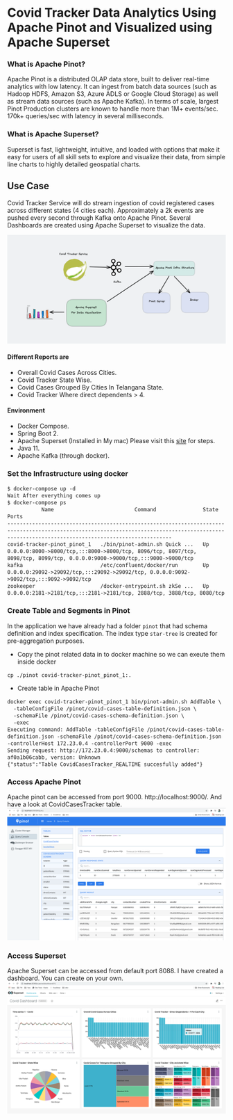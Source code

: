 # Covid Tracker Data Analytics Using Apache Pinot and Visualized using Apache Superset

### What is Apache Pinot?
Apache Pinot is a distributed OLAP data store, built to deliver real-time analytics with low latency. It can ingest from batch data sources (such as Hadoop HDFS, Amazon S3, Azure ADLS or Google Cloud Storage) as well as stream data sources (such as Apache Kafka).
In terms of scale, largest Pinot Production clusters are known to handle more than 1M+ events/sec. 170k+ queries/sec with latency in several milliseconds.

### What is Apache Superset?
Superset is fast, lightweight, intuitive, and loaded with options that make it easy for users of all skill sets to explore and visualize their data, from simple line charts to highly detailed geospatial charts.

## Use Case

Covid Tracker Service will do stream ingestion of covid registered cases across different states (4 cities each). Approximately a 2k events are pushed every second through Kafka onto Apache Pinot.
Several Dashboards are created using Apache Superset to visualize the data.

![Solution Overview](images/1.png)

#### Different Reports are
- Overall Covid Cases Across Cities.
- Covid Tracker State Wise.
- Covid Cases Grouped By Cities In Telangana State.
- Covid Tracker Where direct dependents > 4.

#### Environment
- Docker Compose.
- Spring Boot 2.
- Apache Superset (Installed in My mac) Please visit this [site](https://superset.apache.org/docs/installation/installing-superset-from-scratch) for steps.
- Java 11.
- Apache Kafka (through docker).

### Set the Infrastructure using docker
``` shell
$ docker-compose up -d
Wait After everything comes up
$ docker-compose ps
           Name                          Command               State                                                             Ports                                                           
-------------------------------------------------------------------------------------------------------------------------------------------------------------------------------------------------
covid-tracker-pinot_pinot_1   ./bin/pinot-admin.sh Quick ...   Up      0.0.0.0:8000->8000/tcp,:::8000->8000/tcp, 8096/tcp, 8097/tcp, 8098/tcp, 8099/tcp, 0.0.0.0:9000->9000/tcp,:::9000->9000/tcp
kafka                         /etc/confluent/docker/run        Up      0.0.0.0:29092->29092/tcp,:::29092->29092/tcp, 0.0.0.0:9092->9092/tcp,:::9092->9092/tcp                                    
zookeeper                     /docker-entrypoint.sh zkSe ...   Up      0.0.0.0:2181->2181/tcp,:::2181->2181/tcp, 2888/tcp, 3888/tcp, 8080/tcp                                                    
```
### Create Table and Segments in Pinot
In the application we have already had a folder `pinot` that had schema definition and index specification. The index type `star-tree` is created for pre-aggregation purposes.

- Copy the pinot related data in to docker machine so we can exeute them inside docker
``` shell
cp ./pinot covid-tracker-pinot_pinot_1:.  
```
- Create table in Apache Pinot
``` shell
docker exec covid-tracker-pinot_pinot_1 bin/pinot-admin.sh AddTable \                                          
  -tableConfigFile /pinot/covid-cases-table-definition.json \
  -schemaFile /pinot/covid-cases-schema-definition.json \
  -exec
Executing command: AddTable -tableConfigFile /pinot/covid-cases-table-definition.json -schemaFile /pinot/covid-cases-schema-definition.json -controllerHost 172.23.0.4 -controllerPort 9000 -exec
Sending request: http://172.23.0.4:9000/schemas to controller: af0a1b06cabb, version: Unknown
{"status":"Table CovidCasesTracker_REALTIME succesfully added"}
```
### Access Apache Pinot
Apache pinot can be accessed from port 9000. http://localhost:9000/. And have a look at CovidCasesTracker table.
![Solution Overview](images/2.png)

### Access Superset
Apache Superset can be accessed from default port 8088. I have created a dashboard. You can create on your own.
![Solution Overview](images/3.png)

